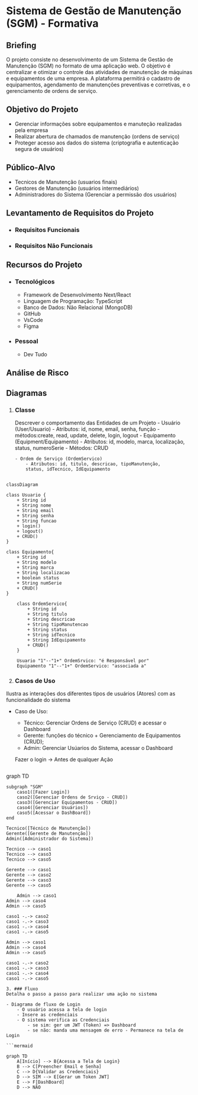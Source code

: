 # Sistema de Gestão de Manutenção (SGM) - Formativa

## Briefing

O projeto consiste no desenvolvimento de um Sistema de Gestão de Manutenção (SGM) no formato de uma aplicação web. O objetivo é centralizar e otimizar o controle das atividades de manutenção de máquinas e equipamentos de uma empresa. A plataforma permitirá o cadastro de equipamentos, agendamento de manutenções preventivas e corretivas, e o gerenciamento de ordens de serviço.

## Objetivo do Projeto

- Gerenciar informações sobre equipamentos e manuteção
  realizadas pela empresa
- Realizar abertura de chamados de manutenção (ordens de serviço)
- Proteger acesso aos dados do sistema (criptografia e autenticação segura de usuários)

## Público-Alvo

- Tecnicos de Manutenção (usuarios finais)
- Gestores de Manutenção (usuários intermediários)
- Administradores do Sistema (Gerenciar a permissão dos usuários)

## Levantamento de Requisitos do Projeto

- ### Requisitos Funcionais

- ### Requisitos Não Funcionais

## Recursos do Projeto

- ### Tecnológicos
  - Framework de Desenvolvimento Next/React
  - Linguagem de Programação: TypeScript
  - Banco de Dados: Não Relacional (MongoDB)
  - GitHub
  - VsCode
  - Figma
- ### Pessoal
  - Dev Tudo

## Análise de Risco

## Diagramas

1.  ### Classe

    Descrever o comportamento das Entidades de um Projeto - Usuário (User/Usuario) - Atributos: id, nome, email, senha, função - métodos:create, read, update, delete, login, logout - Equipamento (Equipment/Equipamento) - Atributos: id, modelo, marca, localização, status, numeroSerie - Métodos: CRUD

        - Ordem de Serviço (OrdemServico)
            - Atributos: id, titulo, descricao, tipoManutenção,
            status, idTecnico, IdEquipamento

```mermaid

classDiagram

class Usuario {
    + String id
    + String nome
    + String email
    + String senha
    + String funcao
    + login()
    + logout()
    + CRUD()
}

class Equipamento{
    + String id
    + String modelo
    + String marca
    + String localizacao
    + boolean status
    + String numSerie
    + CRUD()
}

    class OrdemServico{
        + String id
        + String titulo
        + String descricao
        + String tipoManutencao
        + String status
        + String idTecnico
        + String IdEquipamento
        + CRUD()
    }

    Usuario "1"--"1+" OrdemSrvico: "é Responsável por"
    Equipamento "1"--"1+" OrdemServico: "associada a"

```

2. ### Casos de Uso
Ilustra as interações dos diferentes tipos de usuários (Atores) com as funcionalidade do sistema

- Caso de Uso:
    - Técnico: Gerenciar Ordens de Serviço (CRUD) e acessar o Dashboard
    - Gerente: funções do técnico + Gerenciamento de Equipamentos (CRUD);
    - Admin: Gerenciar Usúarios do Sistema, acessar o Dashboard

    Fazer o login -> Antes de  qualquer Ação

    ```mermaid

graph TD

    subgraph "SGM"
        caso1([Fazer Login])
        caso2([Gerenciar Ordens de Srviço - CRUD])
        caso3([Gerenciar Equipamentos - CRUD])
        caso4([Gerenciar Usuários])
        caso5([Acessar o DashBoard])
    end

    Tecnico([Técnico de Manutenção])
    Gerente([Gerente de Manutenção])
    Admin([Administrador do Sistema])

    Tecnico --> caso1
    Tecnico --> caso3
    Tecnico --> caso5

    Gerente --> caso1
    Gerente --> caso2
    Gerente --> caso3
    Gerente --> caso5

        Admin --> caso1
    Admin --> caso4
    Admin --> caso5

    caso1 -.-> caso2
    caso1 -.-> caso3
    caso1 -.-> caso4
    caso1 -.-> caso5
    
    Admin --> caso1
    Admin --> caso4
    Admin --> caso5

    caso1 -.-> caso2
    caso1 -.-> caso3
    caso1 -.-> caso4
    caso1 -.-> caso5
    
```
3. ### Fluxo
Detalha o passo a passo para realizar uma ação no sistema

- Diagrama de fluxo de Login
    - O usuário acessa a tela de login
    - Insere as credenciais
    - O sistema verifica as Credenciais
        - se sim: ger um JWT (Token) => Dashboard
        - se não: manda uma mensagem de erro - Permanece na tela de Login

```mermaid

graph TD
    A[Início] --> B{Acessa a Tela de Login}
    B --> C[Preencher Email e Senha]
    C --> D{Validar as Credenciais}
    D --> SIM --> E[Gerar um Token JWT]
    E --> F[DashBoard]
    D --> NÃO 

```